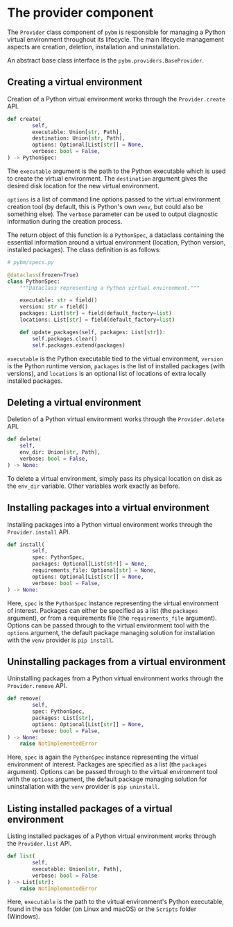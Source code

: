# The provider component

The `Provider` class component of `pybm` is responsible for managing a Python virtual environment throughout its
lifecycle. The main lifecycle management aspects are creation, deletion, installation and uninstallation.

An abstract base class interface is the `pybm.providers.BaseProvider`.

## Creating a virtual environment

Creation of a Python virtual environment works through the `Provider.create` API.

```python
def create(
        self,
        executable: Union[str, Path],
        destination: Union[str, Path],
        options: Optional[List[str]] = None,
        verbose: bool = False,
) -> PythonSpec:
```

The `executable` argument is the path to the Python executable which is used to create the virtual environment.
The `destination` argument gives the desired disk location for the new virtual environment.

`options` is a list of command line options passed to the virtual environment creation tool (by default, this is
Python's own `venv`, but could also be something else). The `verbose` parameter can be used to output diagnostic
information during the creation process.

The return object of this function is a `PythonSpec`, a dataclass containing the essential information around a virtual
environment (location, Python version, installed packages). The class definition is as follows:

```python
# pybm/specs.py

@dataclass(frozen=True)
class PythonSpec:
    """Dataclass representing a Python virtual environment."""

    executable: str = field()
    version: str = field()
    packages: List[str] = field(default_factory=list)
    locations: List[str] = field(default_factory=list)

    def update_packages(self, packages: List[str]):
        self.packages.clear()
        self.packages.extend(packages)
```

`executable` is the Python executable tied to the virtual environment, `version` is the Python runtime version, 
`packages` is the list of installed packages (with versions), and `locations` is an optional list of
locations of extra locally installed packages.

## Deleting a virtual environment

Deletion of a Python virtual environment works through the `Provider.delete` API.

```python
def delete(
    self,
    env_dir: Union[str, Path],
    verbose: bool = False,
) -> None:
```

To delete a virtual environment, simply pass its physical location on disk as the `env_dir` variable. Other variables
work exactly as before.

## Installing packages into a virtual environment

Installing packages into a Python virtual environment works through the `Provider.install` API.

```python
def install(
        self,
        spec: PythonSpec,
        packages: Optional[List[str]] = None,
        requirements_file: Optional[str] = None,
        options: Optional[List[str]] = None,
        verbose: bool = False,
) -> None:
```

Here, `spec` is the `PythonSpec` instance representing the virtual environment of interest. Packages can either be
specified as a list (the `packages` argument), or from a requirements file (the `requirements_file` argument). Options
can be passed through to the virtual environment tool with the `options` argument, the default package managing solution
for installation with the `venv` provider is `pip install`.

## Uninstalling packages from a virtual environment

Uninstalling packages from a Python virtual environment works through the `Provider.remove` API.

```python
def remove(
        self,
        spec: PythonSpec,
        packages: List[str],
        options: Optional[List[str]] = None,
        verbose: bool = False,
) -> None:
    raise NotImplementedError
```

Here, `spec` is again the `PythonSpec` instance representing the virtual environment of interest. Packages are specified
as a list (the `packages` argument). Options can be passed through to the virtual environment tool with the `options`
argument, the default package managing solution for uninstallation with the `venv` provider is `pip uninstall`.

## Listing installed packages of a virtual environment

Listing installed packages of a Python virtual environment works through the `Provider.list` API.

```python
def list(
        self,
        executable: Union[str, Path],
        verbose: bool = False
) -> List[str]:
    raise NotImplementedError
```

Here, `executable` is the path to the virtual environment's Python executable, found in the `bin` folder (on Linux and
macOS) or the `Scripts` folder (Windows).